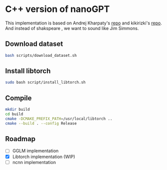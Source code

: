 # C++ version of nanoGPT

This implementation is based on Andrej Kharpaty's [repo](https://github.com/karpathy/nanogpt) and kikirizki's [repo](https://github.com/kikirizki/nanogpt_cpp). And instead of shakspeare , we want to sound like Jim Simmons.

## Download dataset
```bash 
bash scripts/download_dataset.sh
```

## Install libtorch
```bash
sudo bash script/install_libtorch.sh
```

## Compile
```bash
mkdir build
cd build
cmake -DCMAKE_PREFIX_PATH=/usr/local/libtorch ..
cmake --build . --config Release
```

## Roadmap
- [ ] GGLM implementation
- [x] Libtorch implementation (WIP)
- [ ] ncnn implementation
